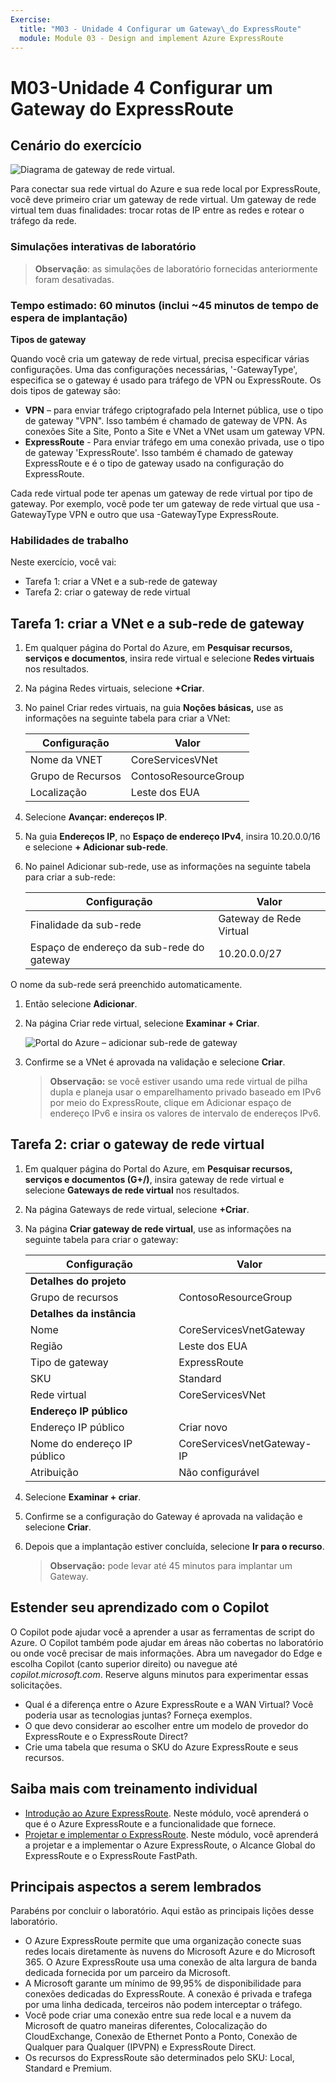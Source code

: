 ```yaml
---
Exercise:
  title: "M03 - Unidade 4 Configurar um Gateway\_do ExpressRoute"
  module: Module 03 - Design and implement Azure ExpressRoute
---
```

# M03-Unidade 4 Configurar um Gateway do ExpressRoute

## Cenário do exercício

![Diagrama de gateway de rede virtual.](../media/4-exercise-configure-expressroute-gateway.png)

Para conectar sua rede virtual do Azure e sua rede local por ExpressRoute, você deve primeiro criar um gateway de rede virtual. Um gateway de rede virtual tem duas finalidades: trocar rotas de IP entre as redes e rotear o tráfego da rede.

### Simulações interativas de laboratório

>**Observação**: as simulações de laboratório fornecidas anteriormente foram desativadas.

### Tempo estimado: 60 minutos (inclui ~45 minutos de tempo de espera de implantação)

**Tipos de gateway**

Quando você cria um gateway de rede virtual, precisa especificar várias configurações. Uma das configurações necessárias, '-GatewayType', especifica se o gateway é usado para tráfego de VPN ou ExpressRoute. Os dois tipos de gateway são:

- **VPN** – para enviar tráfego criptografado pela Internet pública, use o tipo de gateway "VPN". Isso também é chamado de gateway de VPN. As conexões Site a Site, Ponto a Site e VNet a VNet usam um gateway VPN.
- **ExpressRoute** - Para enviar tráfego em uma conexão privada, use o tipo de gateway 'ExpressRoute'. Isso também é chamado de gateway ExpressRoute e é o tipo de gateway usado na configuração do ExpressRoute.

Cada rede virtual pode ter apenas um gateway de rede virtual por tipo de gateway. Por exemplo, você pode ter um gateway de rede virtual que usa -GatewayType VPN e outro que usa -GatewayType ExpressRoute.

### Habilidades de trabalho

Neste exercício, você vai:

- Tarefa 1: criar a VNet e a sub-rede de gateway
- Tarefa 2: criar o gateway de rede virtual

## Tarefa 1: criar a VNet e a sub-rede de gateway

1. Em qualquer página do Portal do Azure, em **Pesquisar recursos, serviços e documentos**, insira rede virtual e selecione **Redes virtuais** nos resultados.

1. Na página Redes virtuais, selecione **+Criar**.

1. No painel Criar redes virtuais, na guia **Noções básicas,** use as informações na seguinte tabela para criar a VNet:

   | **Configuração**          | **Valor**                        |
   | -------------------- | -------------------------------- |
   | Nome da VNET | CoreServicesVNet                 |
   | Grupo de Recursos       | ContosoResourceGroup             |
   | Localização             | Leste dos EUA                          |

1. Selecione **Avançar: endereços IP**.

1. Na guia **Endereços IP**, no **Espaço de endereço IPv4**, insira 10.20.0.0/16 e selecione **+ Adicionar sub-rede**.

1. No painel Adicionar sub-rede, use as informações na seguinte tabela para criar a sub-rede:

   | **Configuração**                  | **Valor**               |
   | ---------------------------- | ----------------------- |
   | Finalidade da sub-rede               | Gateway de Rede Virtual |
   | Espaço de endereço da sub-rede do gateway | 10.20.0.0/27            |

O nome da sub-rede será preenchido automaticamente.

1. Então selecione **Adicionar**.

1. Na página Criar rede virtual, selecione **Examinar + Criar**.

   ![Portal do Azure – adicionar sub-rede de gateway](../media/add-gateway-subnet.png)

1. Confirme se a VNet é aprovada na validação e selecione **Criar**.

   >**Observação:** se você estiver usando uma rede virtual de pilha dupla e planeja usar o emparelhamento privado baseado em IPv6 por meio do ExpressRoute, clique em Adicionar espaço de endereço IPv6 e insira os valores de intervalo de endereços IPv6.

## Tarefa 2: criar o gateway de rede virtual

1. Em qualquer página do Portal do Azure, em **Pesquisar recursos, serviços e documentos (G+/)**, insira gateway de rede virtual e selecione **Gateways de rede virtual** nos resultados.

1. Na página Gateways de rede virtual, selecione **+Criar**.

1. Na página **Criar gateway de rede virtual**, use as informações na seguinte tabela para criar o gateway:

   | **Configuração**               | **Valor**                  |
   | ------------------------- | -------------------------- |
   | **Detalhes do projeto**       |                            |
   | Grupo de recursos            | ContosoResourceGroup       |
   | **Detalhes da instância**      |                            |
   | Nome                      | CoreServicesVnetGateway    |
   | Região                    | Leste dos EUA                    |
   | Tipo de gateway              | ExpressRoute               |
   | SKU                       | Standard                   |
   | Rede virtual           | CoreServicesVNet           |
   | **Endereço IP público**     |                            |
   | Endereço IP público         | Criar novo                 |
   | Nome do endereço IP público    | CoreServicesVnetGateway-IP |
   | Atribuição                | Não configurável           |

1. Selecione **Examinar + criar**.

1. Confirme se a configuração do Gateway é aprovada na validação e selecione **Criar**.

1. Depois que a implantação estiver concluída, selecione **Ir para o recurso**.

   >**Observação:** pode levar até 45 minutos para implantar um Gateway.


## Estender seu aprendizado com o Copilot

O Copilot pode ajudar você a aprender a usar as ferramentas de script do Azure. O Copilot também pode ajudar em áreas não cobertas no laboratório ou onde você precisar de mais informações. Abra um navegador do Edge e escolha Copilot (canto superior direito) ou navegue até *copilot.microsoft.com*. Reserve alguns minutos para experimentar essas solicitações.
+ Qual é a diferença entre o Azure ExpressRoute e a WAN Virtual? Você poderia usar as tecnologias juntas? Forneça exemplos.
+ O que devo considerar ao escolher entre um modelo de provedor do ExpressRoute e o ExpressRoute Direct?
+ Crie uma tabela que resuma o SKU do Azure ExpressRoute e seus recursos.

## Saiba mais com treinamento individual

+ [Introdução ao Azure ExpressRoute](https://learn.microsoft.com/training/modules/intro-to-azure-expressroute/). Neste módulo, você aprenderá o que é o Azure ExpressRoute e a funcionalidade que fornece.
+ [Projetar e implementar o ExpressRoute](https://learn.microsoft.com/training/modules/design-implement-azure-expressroute/). Neste módulo, você aprenderá a projetar e a implementar o Azure ExpressRoute, o Alcance Global do ExpressRoute e o ExpressRoute FastPath.

## Principais aspectos a serem lembrados

Parabéns por concluir o laboratório. Aqui estão as principais lições desse laboratório. 
+ O Azure ExpressRoute permite que uma organização conecte suas redes locais diretamente às nuvens do Microsoft Azure e do Microsoft 365. O Azure ExpressRoute usa uma conexão de alta largura de banda dedicada fornecida por um parceiro da Microsoft.
+ A Microsoft garante um mínimo de 99,95% de disponibilidade para conexões dedicadas do ExpressRoute. A conexão é privada e trafega por uma linha dedicada, terceiros não podem interceptar o tráfego.
+ Você pode criar uma conexão entre sua rede local e a nuvem da Microsoft de quatro maneiras diferentes, Colocalização do CloudExchange, Conexão de Ethernet Ponto a Ponto, Conexão de Qualquer para Qualquer (IPVPN) e ExpressRoute Direct.
+ Os recursos do ExpressRoute são determinados pelo SKU: Local, Standard e Premium. 
